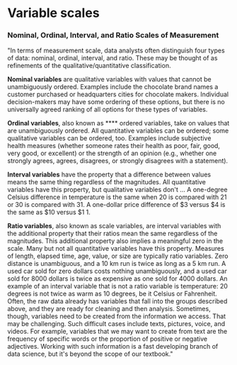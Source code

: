 # Variable scales

### Nominal, Ordinal, Interval, and Ratio Scales of Measurement&#x20;

"In terms of measurement scale, data analysts often distinguish four types of data: nominal, ordinal, interval, and ratio. These may be thought of as refinements of the qualitative/quantitative classification.&#x20;

**Nominal variables** are qualitative variables with values that cannot be unambiguously ordered. Examples include the chocolate brand names a customer purchased or headquarters cities for chocolate makers. Individual decision-makers may have some ordering of these options, but there is no universally agreed ranking of all options for these types of variables.&#x20;

**Ordinal variables**, also known as **** ordered variables, take on values that are unambiguously ordered. All quantitative variables can be ordered; some qualitative variables can be ordered, too. Examples include subjective health measures (whether someone rates their health as poor, fair, good, very good, or excellent) or the strength of an opinion (e.g., whether one strongly agrees, agrees, disagrees, or strongly disagrees with a statement).&#x20;

**Interval variables** have the property that a difference between values means the same thing regardless of the magnitudes. All quantitative variables have this property, but qualitative variables don't ... A one-degree Celsius difference in temperature is the same when 20 is compared with 21 or 30 is compared with 31. A one-dollar price difference of $3 versus $4 is the same as $10 versus $1 1.&#x20;

**Ratio variables**, also known as scale variables, are interval variables with the additional property that their ratios mean the same regardless of the magnitudes. This additional property also implies a meaningful zero in the scale. Many but not all quantitative variables have this property. Measures of length, elapsed time, age, value, or size are typically ratio variables. Zero distance is unambiguous, and a 10 km run is twice as long as a 5 km run. A used car sold for zero dollars costs nothing unambiguously, and a used car sold for 8000 dollars is twice as expensive as one sold for 4000 dollars. An example of an interval variable that is not a ratio variable is temperature: 20 degrees is not twice as warm as 10 degrees, be it Celsius or Fahrenheit. Often, the raw data already has variables that fall into the groups described above, and they are ready for cleaning and then analysis. Sometimes, though, variables need to be created from the information we access. That may be challenging. Such difficult cases include texts, pictures, voice, and videos. For example, variables that we may want to create from text are the frequency of specific words or the proportion of positive or negative adjectives. Working with such information is a fast developing branch of data science, but it's beyond the scope of our textbook."
